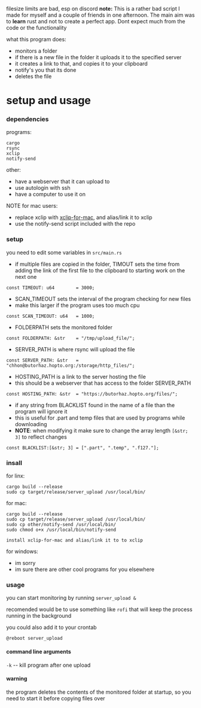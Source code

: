 filesize limits are bad, esp on discord
**note:** This is a rather bad script I made for myself and a couple of friends in one afternoon. The main aim was to **learn** rust and not to create a perfect app. Dont expect much from the code or the functionality


what this program does:
* monitors a folder
* if there is a new file in the folder it uploads it to the specified server
* it creates a link to that, and copies it to your clipboard
* notify's you that its done
* deletes the file


setup and usage
===============
### dependencies
programs:
```
cargo
rsync
xclip
notify-send
```
other:
* have a webserver that it can upload to
* use autologin with ssh
* have a computer to use it on

NOTE for mac users:
* replace xclip with [xclip-for-mac](https://github.com/siers/xclip-for-mac), and alias/link it to xclip
* use the notify-send script included with the repo

### setup
you need to edit some variables in `src/main.rs`

* if multiple files are copied in the folder, TIMOUT sets the time from adding the link of the first file to the clipboard to starting work on the next one
```
const TIMEOUT: u64        = 3000;
```

* SCAN_TIMEOUT sets the interval of the program checking for new files
* make this larger if the program uses too much cpu
```
const SCAN_TIMEOUT: u64   = 1000;
```

* FOLDERPATH sets the monitored folder
```
const FOLDERPATH: &str    = "/tmp/upload_file/";
```

* SERVER_PATH is where rsync will upload the file
```
const SERVER_PATH: &str   = "chhon@butorhaz.hopto.org:/storage/http_files/";
```
* HOSTING_PATH is a link to the server hosting the file
* this should be a webserver that has access to the folder SERVER_PATH
```
const HOSTING_PATH: &str  = "https://butorhaz.hopto.org/files/";
```

* if any string from BLACKLIST found in the name of a file than the program will ignore it
* this is useful for .part and temp files that are used by programs while downloading
* **NOTE**: when modifying it make sure to change the array length `[&str; 3]` to reflect changes
```
const BLACKLIST:[&str; 3] = [".part", ".temp", ".f127."];
```



### insall
for linx:
```
cargo build --release
sudo cp target/release/server_upload /usr/local/bin/
```

for mac:
```
cargo build --release
sudo cp target/release/server_upload /usr/local/bin/
sudo cp other/notify-send /usr/local/bin/
sudo chmod o+x /usr/local/bin/notify-send

install xclip-for-mac and alias/link it to to xclip
```

for windows:
* im sorry
* im sure there are other cool programs for you elsewhere


### usage

you can start monitoring by running `server_upload &`

recomended would be to use something like `rofi` that will keep the process running in the background

you could also add it to your crontab
```
@reboot server_upload
```

#### command line arguments
`-k` -- kill program after one upload


#### warning
the program deletes the contents of the monitored folder at startup, so you need to start it before copying files over
